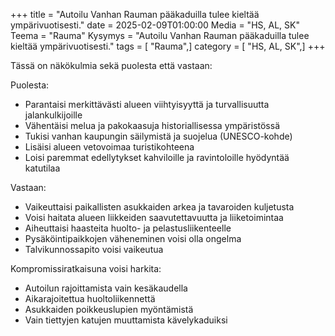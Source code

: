 +++
title = "Autoilu Vanhan Rauman pääkaduilla tulee kieltää ympärivuotisesti."
date = 2025-02-09T01:00:00
Media = "HS, AL, SK"
Teema = "Rauma"
Kysymys = "Autoilu Vanhan Rauman pääkaduilla tulee kieltää ympärivuotisesti."
tags = [ "Rauma",]
category = [ "HS, AL, SK",]
+++

Tässä on näkökulmia sekä puolesta että vastaan:

Puolesta:
- Parantaisi merkittävästi alueen viihtyisyyttä ja turvallisuutta jalankulkijoille
- Vähentäisi melua ja pakokaasuja historiallisessa ympäristössä
- Tukisi vanhan kaupungin säilymistä ja suojelua (UNESCO-kohde)
- Lisäisi alueen vetovoimaa turistikohteena
- Loisi paremmat edellytykset kahviloille ja ravintoloille hyödyntää katutilaa

Vastaan:
- Vaikeuttaisi paikallisten asukkaiden arkea ja tavaroiden kuljetusta
- Voisi haitata alueen liikkeiden saavutettavuutta ja liiketoimintaa
- Aiheuttaisi haasteita huolto- ja pelastusliikenteelle
- Pysäköintipaikkojen väheneminen voisi olla ongelma
- Talvikunnossapito voisi vaikeutua

Kompromissiratkaisuna voisi harkita:
- Autoilun rajoittamista vain kesäkaudella
- Aikarajoitettua huoltoliikennettä
- Asukkaiden poikkeuslupien myöntämistä
- Vain tiettyjen katujen muuttamista kävelykaduiksi